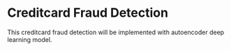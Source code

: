 # Creditcard Fraud Detection
This creditcard fraud detection will be implemented with autoencoder deep learning model.
